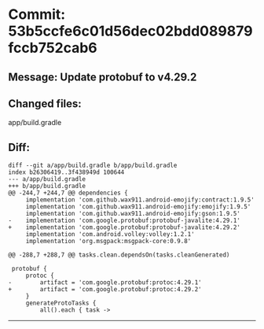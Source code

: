 # Commit: 53b5ccfe6c01d56dec02bdd089879fccb752cab6
## Message: Update protobuf to v4.29.2
## Changed files:
app/build.gradle

## Diff:
```
diff --git a/app/build.gradle b/app/build.gradle
index b26306419..3f438949d 100644
--- a/app/build.gradle
+++ b/app/build.gradle
@@ -244,7 +244,7 @@ dependencies {
     implementation 'com.github.wax911.android-emojify:contract:1.9.5'
     implementation 'com.github.wax911.android-emojify:emojify:1.9.5'
     implementation 'com.github.wax911.android-emojify:gson:1.9.5'
-    implementation 'com.google.protobuf:protobuf-javalite:4.29.1'
+    implementation 'com.google.protobuf:protobuf-javalite:4.29.2'
     implementation 'com.android.volley:volley:1.2.1'
     implementation 'org.msgpack:msgpack-core:0.9.8'
 
@@ -288,7 +288,7 @@ tasks.clean.dependsOn(tasks.cleanGenerated)
 
 protobuf {
     protoc {
-        artifact = 'com.google.protobuf:protoc:4.29.1'
+        artifact = 'com.google.protobuf:protoc:4.29.2'
     }
     generateProtoTasks {
         all().each { task ->
```
-----------------------------------
